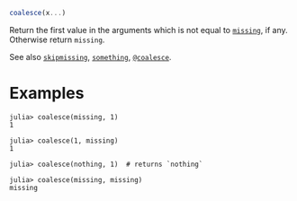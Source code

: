 ```julia
coalesce(x...)
```

Return the first value in the arguments which is not equal to [`missing`](@ref), if any. Otherwise return `missing`.

See also [`skipmissing`](@ref), [`something`](@ref), [`@coalesce`](@ref).

# Examples

```jldoctest
julia> coalesce(missing, 1)
1

julia> coalesce(1, missing)
1

julia> coalesce(nothing, 1)  # returns `nothing`

julia> coalesce(missing, missing)
missing
```
